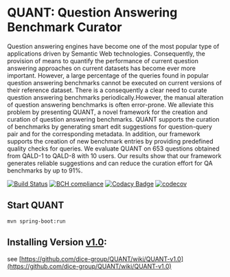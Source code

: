 # QUANT: Question Answering Benchmark Curator
Question answering engines have become one of the most popular type of applications driven by Semantic Web technologies. Consequently, the provision of means to quantify the performance of current question answering approaches on current datasets has become ever more important. However, a large percentage of the queries found in popular question answering benchmarks cannot be executed on current versions of their reference dataset. There is a consequently a clear need to curate question answering benchmarks periodically.However, the manual  alteration of question answering benchmarks is often error-prone. We alleviate this problem by presenting QUANT, a novel framework for the creation and curation of question answering benchmarks. QUANT supports the curation of benchmarks by generating smart edit suggestions for question-query pair and for the corresponding metadata. In addition, our framework supports the creation of new benchmark entries by providing predefined quality checks for queries. We evaluate QUANT on 653 questions obtained from QALD-1 to QALD-8 with 10 users. Our results show that our framework generates reliable suggestions and can reduce the curation effort for QA benchmarks by up to 91%.


[![Build Status](https://travis-ci.org/dice-group/QUANT.svg?branch=development)](https://travis-ci.org/dice-group/QUANT)
[![BCH compliance](https://bettercodehub.com/edge/badge/dice-group/QUANT?branch=development)](https://bettercodehub.com/results/dice-group/QUANT)
[![Codacy Badge](https://api.codacy.com/project/badge/Grade/f8a738a15b894bfd851f052673567ce8)](https://www.codacy.com/app/lukasbluebaumb94/QUANT?utm_source=github.com&amp;utm_medium=referral&amp;utm_content=dice-group/QUANT&amp;utm_campaign=Badge_Grade)
[![codecov](https://codecov.io/gh/dice-group/QUANT/branch/development/graph/badge.svg)](https://codecov.io/gh/dice-group/QUANT)

## Start QUANT
```
mvn spring-boot:run
```

## Installing Version [v1.0](https://github.com/dice-group/QUANT/releases/tag/v1.0):
see [https://github.com/dice-group/QUANT/wiki/QUANT-v1.0](https://github.com/dice-group/QUANT/wiki/QUANT-v1.0)
